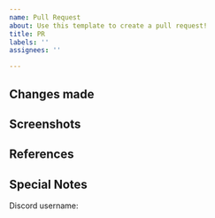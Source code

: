 ```yaml
---
name: Pull Request
about: Use this template to create a pull request!
title: PR
labels: ''
assignees: ''

---
```


<!-- ⚠⚠ Do not delete this pull request template! ⚠⚠ -->
<!-- Use this template to create Pull Requests. If this format is not used, the PR will have to be rewritten. -->
## Changes made
<!-- Provide a summary of what changes you have made. -->
## Screenshots 
<!-- Please provide Screenshots of changes made, ie. before and after. -->
<!-- Try to use the same location, weather and time to be able to effectively provide visual information. -->
## References 
<!-- Show or mention the refernces used for your change. Include these references in the appropriate directory. -->
<!-- valid references are unedited real life pictures, as well as certain photos found online, if they are confirmed before. -->
## Special Notes 
Discord username:
